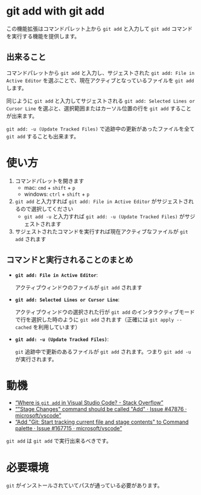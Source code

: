 # git add with git add

この機能拡張はコマンドパレット上から  `git add` と入力して `git add` コマンドを実行する機能を提供します。

## 出来ること

コマンドパレットから `git add` と入力し、サジェストされた `git add: File in Active Editor` を選ぶことで、現在アクティブとなっているファイルを `git add` します。

同じように `git add` と入力してサジェストされる `git add: Selected Lines or Cursor Line` を選ぶと、選択範囲またはカーソル位置の行を `git add` することが出来ます。

`git add: -u (Update Tracked Files)` で追跡中の更新があったファイルを全て `git add` することも出来ます。


# 使い方

1. コマンドパレットを開きます
   - mac: `cmd` + `shift` + `p`
   - windows: `ctrl` + `shift` + `p`
2. `git add` と入力すれば `git add: File in Active Editor` がサジェストされるので選択してください
   - `git add -u` と入力すれば `git add: -u (Update Tracked Files)` がサジェストされます
3. サジェストされたコマンドを実行すれば現在アクティブなファイルが `git add` されます

## コマンドと実行されることのまとめ


- **`git add: File in Active Editor`**:

	アクティブウィンドウのファイルが `git add` されます

- **`git add: Selected Lines or Cursor Line`**:

	アクティブウィンドウの選択された行が `git add` のインタラクティブモードで行を選択した時のように `git add` されます（正確には `git apply --cached` を利用しています）

- **`git add: -u (Update Tracked Files)`**:

	`git` 追跡中で更新のあるファイルが `git add` されます。つまり `git add -u` が実行されます。


# 動機

- [“Where is `git add` in Visual Studio Code? - Stack Overflow”](https://stackoverflow.com/questions/49834016/where-is-git-add-in-visual-studio-code)
- [“"Stage Changes" command should be called "Add" · Issue #47876 · microsoft/vscode”](https://github.com/Microsoft/vscode/issues/47876)
- [“Add "Git: Start tracking current file and stage contents" to Command palette · Issue #167715 · microsoft/vscode”](https://github.com/microsoft/vscode/issues/167715)

`git add` は `git add` で実行出来るべきです。


# 必要環境

`git` がインストールされていてパスが通っている必要があります。

